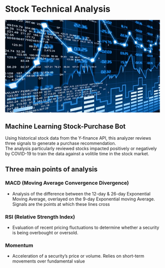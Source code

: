 # Stock Technical Analysis
![stock graphic](stock_analysis_image.png)

## Machine Learning Stock-Purchase Bot 
Using historical stock data from the Y-finance API, this analyzer reviews three signals to generate a purchase recommendation. <br>
The analysis particularly reviewed  stocks impacted positively or negatively by COVID-19 to train the data against a volitile time in the stock market. 
## Three main points of analysis
### MACD (Moving Average Convergence Divergence)
- Analysis of the difference between the 12-day & 26-day Exponential Moving Average, overlayed on the 9-day Exponential moving Average. Signals are the points at which these lines cross
### RSI (Relative Strength Index)
- Evaluation of recent pricing fluctuations to determine whether a security is being overbought or oversold. 
### Momentum
- Acceleration of a security’s price or volume. Relies on short-term movements over fundamental value

